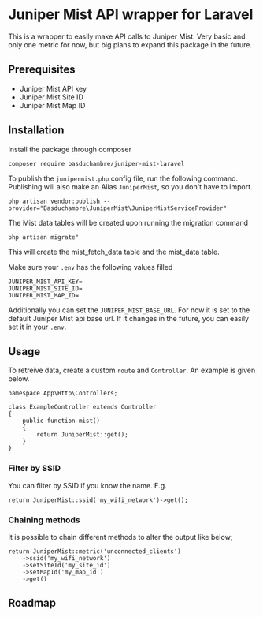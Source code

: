 # Juniper Mist API wrapper for Laravel

This is a wrapper to easily make API calls to Juniper Mist. Very basic and only one metric for now, but big plans to expand this package in the future.

## Prerequisites

- Juniper Mist API key
- Juniper Mist Site ID
- Juniper Mist Map ID

## Installation

Install the package through composer

```
composer require basduchambre/juniper-mist-laravel
```

To publish the `junipermist.php` config file, run the following command. Publishing will also make an Alias `JuniperMist`, so you don't have to import. 

```
php artisan vendor:publish --provider="Basduchambre\JuniperMist\JuniperMistServiceProvider"
```

The Mist data tables will be created upon running the migration command

```
php artisan migrate"
```

This will create the mist_fetch_data table and the mist_data table. 

Make sure your `.env` has the following values filled

```
JUNIPER_MIST_API_KEY=
JUNIPER_MIST_SITE_ID=
JUNIPER_MIST_MAP_ID=
```

Additionally you can set the `JUNIPER_MIST_BASE_URL`. For now it is set to the default Juniper Mist api base url. If it changes in the future, you can easily set it in your `.env`.

## Usage

To retreive data, create a custom `route` and `Controller`. An example is given below.

```
namespace App\Http\Controllers;

class ExampleController extends Controller
{
    public function mist()
    {
        return JuniperMist::get();
    }
}
```

### Filter by SSID

You can filter by SSID if you know the name. E.g.

`return JuniperMist::ssid('my_wifi_network')->get();`

### Chaining methods

It is possible to chain different methods to alter the output like below;

```
return JuniperMist::metric('unconnected_clients')
    ->ssid('my_wifi_network')
    ->setSiteId('my_site_id')
    ->setMapId('my_map_id')
    ->get()
```

## Roadmap

